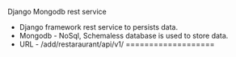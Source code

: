 Django Mongodb rest service

* Django framework rest service to persists data.
* Mongodb - NoSql, Schemaless database is used to store data. 
* URL - /add/restaraurant/api/v1/ 
===================
